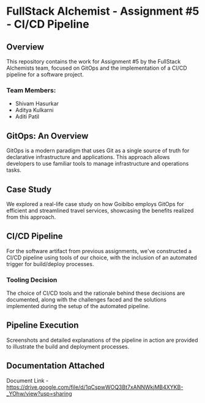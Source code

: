 

# FullStack Alchemist - Assignment #5 - CI/CD Pipeline

## Overview

This repository contains the work for Assignment #5 by the FullStack Alchemists team, focused on GitOps and the implementation of a CI/CD pipeline for a software project.

### Team Members:
- Shivam Hasurkar
- Aditya Kulkarni
- Aditi Patil

## GitOps: An Overview

GitOps is a modern paradigm that uses Git as a single source of truth for declarative infrastructure and applications. This approach allows developers to use familiar tools to manage infrastructure and operations tasks.

## Case Study

We explored a real-life case study on how Goibibo employs GitOps for efficient and streamlined travel services, showcasing the benefits realized from this approach.

## CI/CD Pipeline

For the software artifact from previous assignments, we've constructed a CI/CD pipeline using tools of our choice, with the inclusion of an automated trigger for build/deploy processes.

### Tooling Decision

The choice of CI/CD tools and the rationale behind these decisions are documented, along with the challenges faced and the solutions implemented during the setup of the automated pipeline.

## Pipeline Execution

Screenshots and detailed explanations of the pipeline in action are provided to illustrate the build and deployment processes.

## Documentation Attached

Document Link - https://drive.google.com/file/d/1qCspwWOQ3Bt7xANNWkjMB4XYKB-_YOhw/view?usp=sharing
